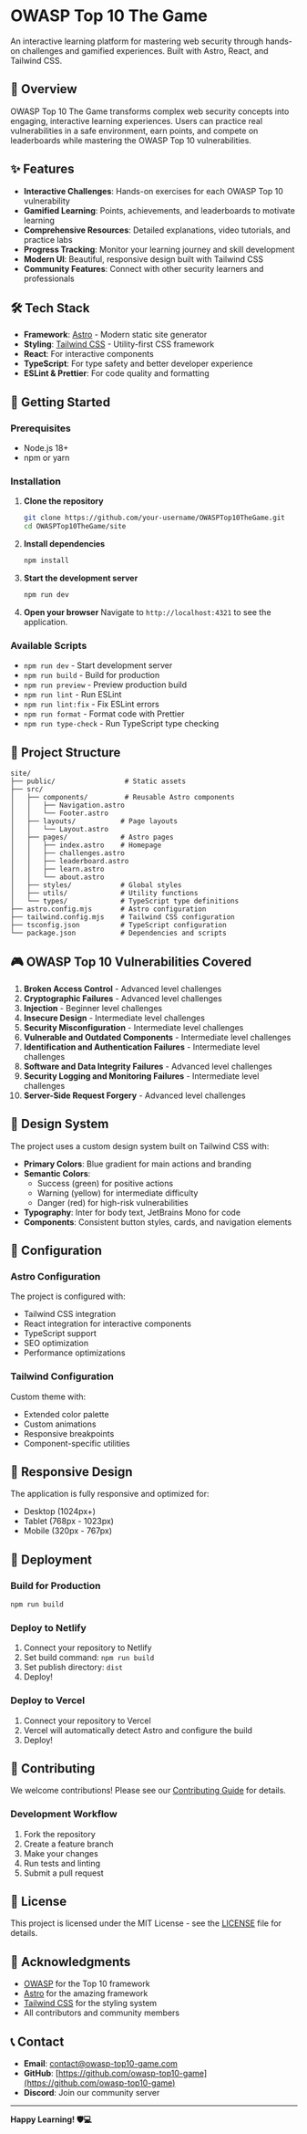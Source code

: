 # OWASP Top 10 The Game

An interactive learning platform for mastering web security through hands-on challenges and gamified experiences. Built with Astro, React, and Tailwind CSS.

## 🎯 Overview

OWASP Top 10 The Game transforms complex web security concepts into engaging, interactive learning experiences. Users can practice real vulnerabilities in a safe environment, earn points, and compete on leaderboards while mastering the OWASP Top 10 vulnerabilities.

## ✨ Features

- **Interactive Challenges**: Hands-on exercises for each OWASP Top 10 vulnerability
- **Gamified Learning**: Points, achievements, and leaderboards to motivate learning
- **Comprehensive Resources**: Detailed explanations, video tutorials, and practice labs
- **Progress Tracking**: Monitor your learning journey and skill development
- **Modern UI**: Beautiful, responsive design built with Tailwind CSS
- **Community Features**: Connect with other security learners and professionals

## 🛠️ Tech Stack

- **Framework**: [Astro](https://astro.build/) - Modern static site generator
- **Styling**: [Tailwind CSS](https://tailwindcss.com/) - Utility-first CSS framework
- **React**: For interactive components
- **TypeScript**: For type safety and better developer experience
- **ESLint & Prettier**: For code quality and formatting

## 🚀 Getting Started

### Prerequisites

- Node.js 18+ 
- npm or yarn

### Installation

1. **Clone the repository**
   ```bash
   git clone https://github.com/your-username/OWASPTop10TheGame.git
   cd OWASPTop10TheGame/site
   ```

2. **Install dependencies**
   ```bash
   npm install
   ```

3. **Start the development server**
   ```bash
   npm run dev
   ```

4. **Open your browser**
   Navigate to `http://localhost:4321` to see the application.

### Available Scripts

- `npm run dev` - Start development server
- `npm run build` - Build for production
- `npm run preview` - Preview production build
- `npm run lint` - Run ESLint
- `npm run lint:fix` - Fix ESLint errors
- `npm run format` - Format code with Prettier
- `npm run type-check` - Run TypeScript type checking

## 📁 Project Structure

```
site/
├── public/                 # Static assets
├── src/
│   ├── components/         # Reusable Astro components
│   │   ├── Navigation.astro
│   │   └── Footer.astro
│   ├── layouts/           # Page layouts
│   │   └── Layout.astro
│   ├── pages/             # Astro pages
│   │   ├── index.astro    # Homepage
│   │   ├── challenges.astro
│   │   ├── leaderboard.astro
│   │   ├── learn.astro
│   │   └── about.astro
│   ├── styles/            # Global styles
│   ├── utils/             # Utility functions
│   └── types/             # TypeScript type definitions
├── astro.config.mjs       # Astro configuration
├── tailwind.config.mjs    # Tailwind CSS configuration
├── tsconfig.json          # TypeScript configuration
└── package.json           # Dependencies and scripts
```

## 🎮 OWASP Top 10 Vulnerabilities Covered

1. **Broken Access Control** - Advanced level challenges
2. **Cryptographic Failures** - Advanced level challenges  
3. **Injection** - Beginner level challenges
4. **Insecure Design** - Intermediate level challenges
5. **Security Misconfiguration** - Intermediate level challenges
6. **Vulnerable and Outdated Components** - Intermediate level challenges
7. **Identification and Authentication Failures** - Intermediate level challenges
8. **Software and Data Integrity Failures** - Advanced level challenges
9. **Security Logging and Monitoring Failures** - Intermediate level challenges
10. **Server-Side Request Forgery** - Advanced level challenges

## 🎨 Design System

The project uses a custom design system built on Tailwind CSS with:

- **Primary Colors**: Blue gradient for main actions and branding
- **Semantic Colors**: 
  - Success (green) for positive actions
  - Warning (yellow) for intermediate difficulty
  - Danger (red) for high-risk vulnerabilities
- **Typography**: Inter for body text, JetBrains Mono for code
- **Components**: Consistent button styles, cards, and navigation elements

## 🔧 Configuration

### Astro Configuration
The project is configured with:
- Tailwind CSS integration
- React integration for interactive components
- TypeScript support
- SEO optimization
- Performance optimizations

### Tailwind Configuration
Custom theme with:
- Extended color palette
- Custom animations
- Responsive breakpoints
- Component-specific utilities

## 📱 Responsive Design

The application is fully responsive and optimized for:
- Desktop (1024px+)
- Tablet (768px - 1023px)
- Mobile (320px - 767px)

## 🚀 Deployment

### Build for Production
```bash
npm run build
```

### Deploy to Netlify
1. Connect your repository to Netlify
2. Set build command: `npm run build`
3. Set publish directory: `dist`
4. Deploy!

### Deploy to Vercel
1. Connect your repository to Vercel
2. Vercel will automatically detect Astro and configure the build
3. Deploy!

## 🤝 Contributing

We welcome contributions! Please see our [Contributing Guide](CONTRIBUTING.md) for details.

### Development Workflow
1. Fork the repository
2. Create a feature branch
3. Make your changes
4. Run tests and linting
5. Submit a pull request

## 📄 License

This project is licensed under the MIT License - see the [LICENSE](LICENSE) file for details.

## 🙏 Acknowledgments

- [OWASP](https://owasp.org/) for the Top 10 framework
- [Astro](https://astro.build/) for the amazing framework
- [Tailwind CSS](https://tailwindcss.com/) for the styling system
- All contributors and community members

## 📞 Contact

- **Email**: contact@owasp-top10-game.com
- **GitHub**: [https://github.com/owasp-top10-game](https://github.com/owasp-top10-game)
- **Discord**: Join our community server

---

**Happy Learning! 🛡️💻**
